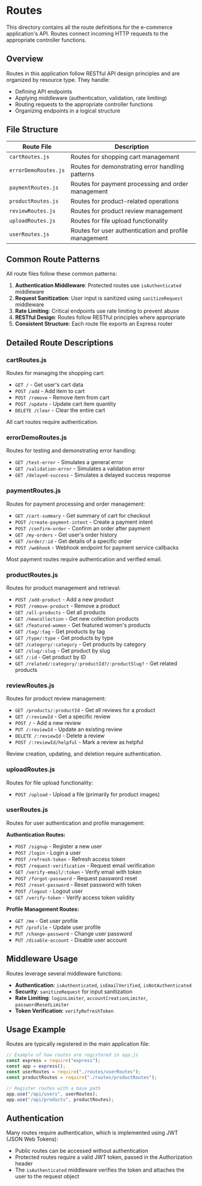 # Routes

This directory contains all the route definitions for the e-commerce application's API. Routes connect incoming HTTP requests to the appropriate controller functions.

## Overview

Routes in this application follow RESTful API design principles and are organized by resource type. They handle:

- Defining API endpoints
- Applying middleware (authentication, validation, rate limiting)
- Routing requests to the appropriate controller functions
- Organizing endpoints in a logical structure

## File Structure

| Route File           | Description                                           |
| -------------------- | ----------------------------------------------------- |
| `cartRoutes.js`      | Routes for shopping cart management                   |
| `errorDemoRoutes.js` | Routes for demonstrating error handling patterns      |
| `paymentRoutes.js`   | Routes for payment processing and order management    |
| `productRoutes.js`   | Routes for product-related operations                 |
| `reviewRoutes.js`    | Routes for product review management                  |
| `uploadRoutes.js`    | Routes for file upload functionality                  |
| `userRoutes.js`      | Routes for user authentication and profile management |

## Common Route Patterns

All route files follow these common patterns:

1. **Authentication Middleware**: Protected routes use `isAuthenticated` middleware
2. **Request Sanitization**: User input is sanitized using `sanitizeRequest` middleware
3. **Rate Limiting**: Critical endpoints use rate limiting to prevent abuse
4. **RESTful Design**: Routes follow RESTful principles where appropriate
5. **Consistent Structure**: Each route file exports an Express router

## Detailed Route Descriptions

### cartRoutes.js

Routes for managing the shopping cart:

- `GET /` - Get user's cart data
- `POST /add` - Add item to cart
- `POST /remove` - Remove item from cart
- `POST /update` - Update cart item quantity
- `DELETE /clear` - Clear the entire cart

All cart routes require authentication.

### errorDemoRoutes.js

Routes for testing and demonstrating error handling:

- `GET /test-error` - Simulates a general error
- `GET /validation-error` - Simulates a validation error
- `GET /delayed-success` - Simulates a delayed success response

### paymentRoutes.js

Routes for payment processing and order management:

- `GET /cart-summary` - Get summary of cart for checkout
- `POST /create-payment-intent` - Create a payment intent
- `POST /confirm-order` - Confirm an order after payment
- `GET /my-orders` - Get user's order history
- `GET /order/:id` - Get details of a specific order
- `POST /webhook` - Webhook endpoint for payment service callbacks

Most payment routes require authentication and verified email.

### productRoutes.js

Routes for product management and retrieval:

- `POST /add-product` - Add a new product
- `POST /remove-product` - Remove a product
- `GET /all-products` - Get all products
- `GET /newcollection` - Get new collection products
- `GET /featured-women` - Get featured women's products
- `GET /tag/:tag` - Get products by tag
- `GET /type/:type` - Get products by type
- `GET /category/:category` - Get products by category
- `GET /slug/:slug` - Get product by slug
- `GET /:id` - Get product by ID
- `GET /related/:category/:productId?/:productSlug?` - Get related products

### reviewRoutes.js

Routes for product review management:

- `GET /products/:productId` - Get all reviews for a product
- `GET /:reviewId` - Get a specific review
- `POST /` - Add a new review
- `PUT /:reviewId` - Update an existing review
- `DELETE /:reviewId` - Delete a review
- `POST /:reviewId/helpful` - Mark a review as helpful

Review creation, updating, and deletion require authentication.

### uploadRoutes.js

Routes for file upload functionality:

- `POST /upload` - Upload a file (primarily for product images)

### userRoutes.js

Routes for user authentication and profile management:

**Authentication Routes:**

- `POST /signup` - Register a new user
- `POST /login` - Login a user
- `POST /refresh-token` - Refresh access token
- `POST /request-verification` - Request email verification
- `GET /verify-email/:token` - Verify email with token
- `POST /forgot-password` - Request password reset
- `POST /reset-password` - Reset password with token
- `POST /logout` - Logout user
- `GET /verify-token` - Verify access token validity

**Profile Management Routes:**

- `GET /me` - Get user profile
- `PUT /profile` - Update user profile
- `PUT /change-password` - Change user password
- `PUT /disable-account` - Disable user account

## Middleware Usage

Routes leverage several middleware functions:

- **Authentication**: `isAuthenticated`, `isEmailVerified`, `isNotAuthenticated`
- **Security**: `sanitizeRequest` for input sanitization
- **Rate Limiting**: `loginLimiter`, `accountCreationLimiter`, `passwordResetLimiter`
- **Token Verification**: `verifyRefreshToken`

## Usage Example

Routes are typically registered in the main application file:

```javascript
// Example of how routes are registered in app.js
const express = require("express");
const app = express();
const userRoutes = require("./routes/userRoutes");
const productRoutes = require("./routes/productRoutes");

// Register routes with a base path
app.use("/api/users", userRoutes);
app.use("/api/products", productRoutes);
```

## Authentication

Many routes require authentication, which is implemented using JWT (JSON Web Tokens):

- Public routes can be accessed without authentication
- Protected routes require a valid JWT token, passed in the Authorization header
- The `isAuthenticated` middleware verifies the token and attaches the user to the request object
